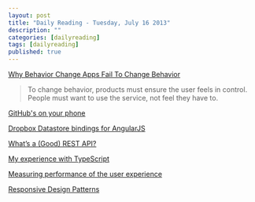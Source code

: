 ```yaml
---
layout: post
title: "Daily Reading - Tuesday, July 16 2013"
description: ""
categories: [dailyreading]
tags: [dailyreading]
published: true
---
```

[Why Behavior Change Apps Fail To Change Behavior](http://techcrunch.com/2013/07/13/why-behavior-change-apps-fail-to-change-behavior/)  
> To change behavior, products must ensure the user feels in control. People must want to use the service, not feel they have to.

<!--break-->

[GitHub's on your phone](https://github.com/blog/1559-github-s-on-your-phone)

[Dropbox Datastore bindings for AngularJS](https://github.com/AnalogJ/dropstore-ng)

[What’s a (Good) REST API?](http://blogs.burnsidedigital.com/2013/07/whats-a-rest-api/)

[My experience with TypeScript](http://tech.kinja.com/my-experience-with-typescript-710191610)

[Measuring performance of the user experience](http://blog.patrickmeenan.com/2013/07/measuring-performance-of-user-experience.html)

[Responsive Design Patterns](http://blog.teamtreehouse.com/responsive-design-patterns)